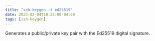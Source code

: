 ```yaml
---
title: "ssh-keygen -t ed25519"
date: 2023-02-04T10:25:00-04:00
tags: [ssh-keygen]
---
```

Generates a public/private key pair with the Ed25519 digital signature.